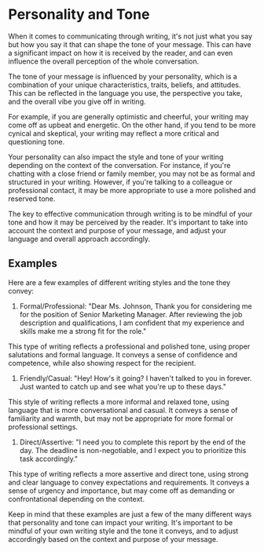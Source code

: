 # Personality and Tone

When it comes to communicating through writing, it's not just what you say but how you say it that can shape the tone of your message. This can have a significant impact on how it is received by the reader, and can even influence the overall perception of the whole conversation.

The tone of your message is influenced by your personality, which is a combination of your unique characteristics, traits, beliefs, and attitudes. This can be reflected in the language you use, the perspective you take, and the overall vibe you give off in writing.

For example, if you are generally optimistic and cheerful, your writing may come off as upbeat and energetic. On the other hand, if you tend to be more cynical and skeptical, your writing may reflect a more critical and questioning tone.

Your personality can also impact the style and tone of your writing depending on the context of the conversation. For instance, if you're chatting with a close friend or family member, you may not be as formal and structured in your writing. However, if you're talking to a colleague or professional contact, it may be more appropriate to use a more polished and reserved tone.

The key to effective communication through writing is to be mindful of your tone and how it may be perceived by the reader. It's important to take into account the context and purpose of your message, and adjust your language and overall approach accordingly.

## Examples

Here are a few examples of different writing styles and the tone they convey:

1. Formal/Professional: "Dear Ms. Johnson, Thank you for considering me for the position of Senior Marketing Manager. After reviewing the job description and qualifications, I am confident that my experience and skills make me a strong fit for the role."

This type of writing reflects a professional and polished tone, using proper salutations and formal language. It conveys a sense of confidence and competence, while also showing respect for the recipient.

1. Friendly/Casual: "Hey! How's it going? I haven't talked to you in forever. Just wanted to catch up and see what you're up to these days."

This style of writing reflects a more informal and relaxed tone, using language that is more conversational and casual. It conveys a sense of familiarity and warmth, but may not be appropriate for more formal or professional settings.

1. Direct/Assertive: "I need you to complete this report by the end of the day. The deadline is non-negotiable, and I expect you to prioritize this task accordingly."

This type of writing reflects a more assertive and direct tone, using strong and clear language to convey expectations and requirements. It conveys a sense of urgency and importance, but may come off as demanding or confrontational depending on the context.

Keep in mind that these examples are just a few of the many different ways that personality and tone can impact your writing. It's important to be mindful of your own writing style and the tone it conveys, and to adjust accordingly based on the context and purpose of your message.
